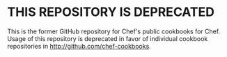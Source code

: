 THIS REPOSITORY IS DEPRECATED
=============================

This is the former GitHub repository for Chef's public cookbooks for Chef. Usage of this repository is deprecated in favor of individual cookbook repositories in http://github.com/chef-cookbooks.
